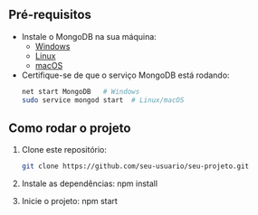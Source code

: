 ## Pré-requisitos
- Instale o MongoDB na sua máquina:
  - [Windows](https://www.mongodb.com/try/download/community)
  - [Linux](https://www.mongodb.com/docs/manual/administration/install-on-linux/)
  - [macOS](https://www.mongodb.com/docs/manual/tutorial/install-mongodb-on-os-x/)
- Certifique-se de que o serviço MongoDB está rodando:
  ```bash
  net start MongoDB   # Windows
  sudo service mongod start  # Linux/macOS

## Como rodar o projeto
1. Clone este repositório:
   ```bash
   git clone https://github.com/seu-usuario/seu-projeto.git

2. Instale as dependências:
npm install

3. Inicie o projeto:
npm start
